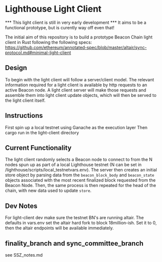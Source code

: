 # Lighthouse Light Client

*** This light client is still in very early development ***
It aims to be a functional prototype, but is curently way off even that!

The initial aim of this repository is to build a prototype Beacon Chain light client in Rust following the following specs: https://github.com/ethereum/annotated-spec/blob/master/altair/sync-protocol.md#minimal-light-client

## Design

To begin with the light client will follow a server/client model. The relevant information required for a light client is available by http requests to an active Beacon node. A light client server will make those requests and assemble them into light client update objects, which will then be served to the light client itself.

## Instructions

First spin up a local testnet using Ganache as the execution layer
Then cargo run in the light-client directory

## Current Functionality

The light client randomly selects a Beacon node to connect to from the N nodes spun up as part of a local Lighthouse testnet (N can be set in /lighthouse/scripts/local_testnetvars.env). The server then creates an initial store object by parsing data from the `beacon_block_body` and `beacon_state` objects associated with the most recent finalized block requested from the Beacon Node. Then, the same process is then repeated for the head of the chain, with new data used to update `store`.

## Dev Notes

For light-client dev make sure the testnet BN's are running altair. The defaults in vars.env set the altair hard fork to block 18million-ish. Set it to 0, then the altair endpoints will be available immediately.

## finality_branch and sync_committee_branch

see SSZ_notes.md